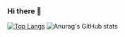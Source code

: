 ### Hi there 👋

[![Top Langs](https://github-readme-stats.vercel.app/api/top-langs/?username=ayushib01&layout=compact&show_icons=true&theme=dracula)](https://github.com/ayushib01/github-readme-stats)
![Anurag's GitHub stats](https://github-readme-stats.vercel.app/api?username=ayushib01&show_icons=true&theme=dracula)
